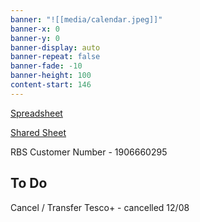 ```yaml
---
banner: "![[media/calendar.jpeg]]"
banner-x: 0
banner-y: 0
banner-display: auto
banner-repeat: false
banner-fade: -10
banner-height: 100
content-start: 146
---
```


[Spreadsheet](https://docs.google.com/spreadsheets/d/1eT_pMN_6-gU31_R2t4GP9_6IpOVfCNpdPp4wcOBeznw/edit?usp=sharing)

[Shared Sheet](https://docs.google.com/spreadsheets/d/1odUNqLkQ1R7Y_XygDMwX_V7CUdVXKoTxH7uEUGXrsjQ/edit?gid=0#gid=0)


RBS Customer Number - 1906660295

## To Do

Cancel / Transfer Tesco+  - cancelled 12/08
